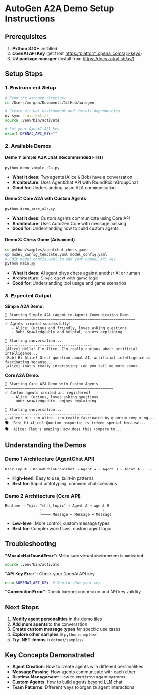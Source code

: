 # AutoGen A2A Demo Setup Instructions

## Prerequisites

1. **Python 3.10+** installed
2. **OpenAI API Key** (get from https://platform.openai.com/api-keys)
3. **UV package manager** (install from https://docs.astral.sh/uv/)

## Setup Steps

### 1. Environment Setup
```bash
# From the autogen directory
cd /Users/morgan/Documents/GitHub/autogen

# Create virtual environment and install dependencies
uv sync --all-extras
source .venv/bin/activate

# Set your OpenAI API key
export OPENAI_API_KEY=""
```

### 2. Available Demos

#### Demo 1: Simple A2A Chat (Recommended First)
```bash
python demo_simple_a2a.py
```
- **What it does**: Two agents (Alice & Bob) have a conversation
- **Architecture**: Uses AgentChat API with RoundRobinGroupChat
- **Good for**: Understanding basic A2A communication

#### Demo 2: Core A2A with Custom Agents
```bash
python demo_core_a2a.py
```
- **What it does**: Custom agents communicate using Core API
- **Architecture**: Uses AutoGen Core with message passing
- **Good for**: Understanding how to build custom agents

#### Demo 3: Chess Game (Advanced)
```bash
cd python/samples/agentchat_chess_game
cp model_config_template.yaml model_config.yaml
# Edit model_config.yaml to add your OpenAI API key
python main.py
```
- **What it does**: AI agent plays chess against another AI or human
- **Architecture**: Single agent with game logic
- **Good for**: Understanding tool usage and game scenarios

### 3. Expected Output

**Simple A2A Demo:**
```
🤖 Starting Simple A2A (Agent-to-Agent) Communication Demo
============================================================
✅ Agents created successfully!
   - Alice: Curious and friendly, loves asking questions
   - Bob: Knowledgeable and helpful, enjoys explaining

🔄 Starting conversation...
----------------------------------------
[Alice] Hello! I'm Alice. I'm really curious about artificial intelligence...
[Bob] Hi Alice! Great question about AI. Artificial intelligence is fascinating because...
[Alice] That's really interesting! Can you tell me more about...
```

**Core A2A Demo:**
```
🤖 Starting Core A2A Demo with Custom Agents
==================================================
✅ Custom agents created and registered!
   - Alice: Curious, loves asking questions
   - Bob: Knowledgeable, enjoys explaining

🔄 Starting conversation...
----------------------------------------
💬 Alice: Hi! I'm Alice. I'm really fascinated by quantum computing...
🗣️  Bob: Hi Alice! Quantum computing is indeed special because...
🗣️  Alice: That's amazing! How does this compare to...
```

## Understanding the Demos

### Demo 1 Architecture (AgentChat API)
```
User Input → RoundRobinGroupChat → Agent A → Agent B → Agent A → ...
```
- **High-level**: Easy to use, built-in patterns
- **Best for**: Rapid prototyping, common chat scenarios

### Demo 2 Architecture (Core API)
```
Runtime → Topic "chat_topic" → Agent A → Agent B
                ↑                  ↓         ↓
                └──── Message ← Message ← Message
```
- **Low-level**: More control, custom message types
- **Best for**: Complex workflows, custom agent logic

## Troubleshooting

**"ModuleNotFoundError"**: Make sure virtual environment is activated
```bash
source .venv/bin/activate
```

**"API Key Error"**: Check your OpenAI API key
```bash
echo $OPENAI_API_KEY  # Should show your key
```

**"Connection Error"**: Check internet connection and API key validity

## Next Steps

1. **Modify agent personalities** in the demo files
2. **Add more agents** to the conversation
3. **Create custom message types** for specific use cases
4. **Explore other samples** in `python/samples/`
5. **Try .NET demos** in `dotnet/samples/`

## Key Concepts Demonstrated

- **Agent Creation**: How to create agents with different personalities
- **Message Passing**: How agents communicate with each other
- **Runtime Management**: How to start/stop agent systems
- **Custom Agents**: How to build agents beyond LLM chat
- **Team Patterns**: Different ways to organize agent interactions
